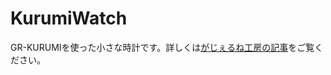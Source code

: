 # KurumiWatch

GR-KURUMIを使った小さな時計です。詳しくは[がじぇるね工房の記事](https://tool-cloud.renesas.com/ja/atelier/detail.php?id=68)をご覧ください。

